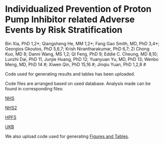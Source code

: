 # Individualized Prevention of Proton Pump Inhibitor related Adverse Events by Risk Stratification

Bin Xia, PhD 1,2*; Qiangsheng He, MM 1,2*; Fang Gao Smith, MD, PhD 3,4*; Georgios Gkoutos, PhD 5,6,7; Krish Nirantharakumar, PhD 6,7; Zi Chong Kuo, MD 8; Danni Wang, MS 1,2; Qi Feng, PhD 9; Eddie C. Cheung, MD 8,10; Lunzhi Dai, PhD 11, Junjie Huang, PhD 12; Yuanyuan Yu, MD, PhD 13; Wenbo Meng, MD, PhD 14 #; Xiwen Qin, PhD 15,16 #; Jinqiu Yuan, PhD 1,2,8 #


Code used for generating results and tables has been uploaded.

Code files are arranged based on used database. Analysis made can be found in corresponding files:

[NHS](https://github.com/Jinqiu-Yuan/Personalized-use-of-PPIs/tree/main/NHS)

[NHS2](https://github.com/Jinqiu-Yuan/Personalized-use-of-PPIs/tree/main/NHS2)

[HPFS](https://github.com/Jinqiu-Yuan/Personalized-use-of-PPIs/tree/main/HPFS)

[UKB](https://github.com/Jinqiu-Yuan/Personalized-use-of-PPIs/tree/main/UKB)

We also upload code used for generating [Figures and Tables](https://github.com/Jinqiu-Yuan/Personalized-use-of-PPIs/tree/main/Figure%20and%20Tables).
